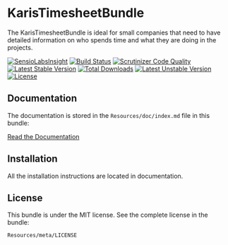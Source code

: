 KarisTimesheetBundle
=============

The KarisTimesheetBundle is ideal for small companies that need to have detailed information 
on who spends time and what they are doing in the projects.

[![SensioLabsInsight](https://insight.sensiolabs.com/projects/2a8564da-2ca0-4b91-91fb-7f29d6b94947/mini.png)](https://insight.sensiolabs.com/projects/2a8564da-2ca0-4b91-91fb-7f29d6b94947)
[![Build Status](https://travis-ci.org/Zhamdi/KarisTimesheetBundle.svg?branch=master)](https://travis-ci.org/Zhamdi/KarisTimesheetBundle)
[![Scrutinizer Code Quality](https://scrutinizer-ci.com/g/Zhamdi/KarisTimesheetBundle/badges/quality-score.png?b=master)](https://scrutinizer-ci.com/g/Zhamdi/KarisTimesheetBundle/?branch=master)
[![Latest Stable Version](https://poser.pugx.org/karis/timesheet-bundle/v/stable.png)](https://packagist.org/packages/karis/timesheet-bundle) [![Total Downloads](https://poser.pugx.org/karis/timesheet-bundle/downloads.png)](https://packagist.org/packages/karis/timesheet-bundle) [![Latest Unstable Version](https://poser.pugx.org/karis/timesheet-bundle/v/unstable.png)](https://packagist.org/packages/karis/timesheet-bundle) [![License](https://poser.pugx.org/karis/timesheet-bundle/license.png)](https://packagist.org/packages/karis/timesheet-bundle)

Documentation
-------------

The documentation is stored in the `Resources/doc/index.md`
file in this bundle:

[Read the Documentation](https://github.com/Zhamdi/KarisTimesheetBundle/blob/master/Resources/doc/index.md)

Installation
------------

All the installation instructions are located in documentation.

License
-------

This bundle is under the MIT license. See the complete license in the bundle:

    Resources/meta/LICENSE
